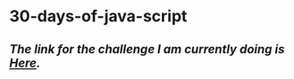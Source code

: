# 30-days-of-java-script
## *The link for the challenge I am currently doing is [Here](https://github.com/Asabeneh/30-Days-Of-JavaScript).*